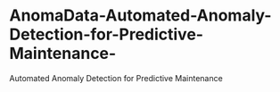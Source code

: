 # AnomaData-Automated-Anomaly-Detection-for-Predictive-Maintenance-
Automated Anomaly Detection for Predictive Maintenance
